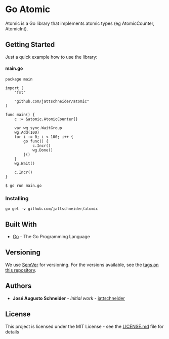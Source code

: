 # Go Atomic

Atomic is a Go library that implements atomic types (eg AtomicCounter, AtomicInt).

## Getting Started

Just a quick example how to use the library:

#### main.go
```
package main

import (
	"fmt"

	"github.com/jattschneider/atomic"
)

func main() {
	c := &atomic.AtomicCounter{}

	var wg sync.WaitGroup
	wg.Add(100)
	for i := 0; i < 100; i++ {
		go func() {
			c.Incr()
			wg.Done()
		}()
	}
	wg.Wait()

	c.Incr()
}

```

```
$ go run main.go
```

### Installing

```
go get -v github.com/jattschneider/atomic
```

## Built With

* [Go](https://golang.org/) - The Go Programming Language

## Versioning

We use [SemVer](http://semver.org/) for versioning. For the versions available, see the [tags on this repository](https://github.com/jattschneider/argonauts/tags). 

## Authors

* **José Augusto Schneider** - *Initial work* - [jattschneider](https://github.com/jattschneider)


## License

This project is licensed under the MIT License - see the [LICENSE.md](LICENSE.md) file for details
